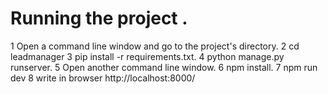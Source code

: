# Running the project .
1 Open a command line window and go to the project's directory.
2 cd leadmanager
3 pip install -r requirements.txt.
4 python manage.py runserver.
5 Open another command line window.
6 npm install.
7 npm run dev
8 write in browser http://localhost:8000/
